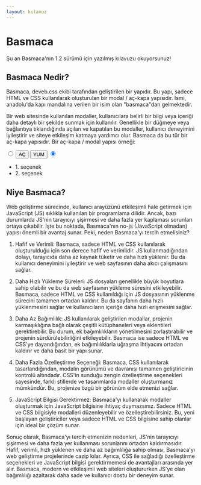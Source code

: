 ```yaml
---
layout: kılavuz
---
```


# Basmaca

<div class="bilgilik (1/1)">
    Şu an Basmaca'nın 1.2 sürümü için yazılmış kılavuzu okuyorsunuz!
</div>

## Basmaca Nedir?

Basmaca, deveb.css ekibi tarafından geliştirilen bir yapıdır. Bu yapı, sadece HTML ve CSS kullanılarak oluşturulan bir modal / aç-kapa yapısıdır. İsmi, anadolu'da kapı mandalına verilen bir isim olan "basmaca"dan gelmektedir.

Bir web sitesinde kullanılan modaller, kullanıcılara belirli bir bilgi veya içeriği daha detaylı bir şekilde sunmak için kullanılır. Genellikle bir düğmeye veya bağlantıya tıklandığında açılan ve kapatılan bu modaller, kullanıcı deneyimini iyileştirir ve siteye etkileşim katmaya yardımcı olur. Basmaca da bu tür bir aç-kapa yapısıdır. Bir aç-kapa / modal yapısı örneği:

<div class="örnek">
<input id="0002-basmacasını-aç" type="radio" name="0002-tr">
<label for="0002-basmacasını-aç">
    <button type="button">AÇ</button> 
</label>
<label for="0002-basmacasını-yum">
    <button type="button">YUM</button>
</label>


<input id="0002-basmacasını-yum" type="radio" name="0002-tr" checked>
<ul>
    <li>1. seçenek</li>
    <li>2. seçenek</li>
</ul>
</div>  

## Niye Basmaca?

Web geliştirme sürecinde, kullanıcı arayüzünü etkileşimli hale getirmek için JavaScript (JS) sıklıkla kullanılan bir programlama dilidir. Ancak, bazı durumlarda JS'nin tarayıcıyı şişirmesi ve daha fazla yer kaplaması sorunları ortaya çıkabilir. İşte bu noktada, Basmaca'nın no-js (JavaScript olmadan) yapısı önemli bir avantaj sunar. Peki, neden Basmaca'yı tercih etmelisiniz?

1. Hafif ve Verimli: 
    Basmaca, sadece HTML ve CSS kullanılarak oluşturulduğu için son derece hafif ve verimlidir. JS kullanmadığından dolayı, tarayıcıda daha az kaynak tüketir ve daha hızlı yüklenir. Bu da kullanıcı deneyimini iyileştirir ve web sayfasının daha akıcı çalışmasını sağlar.

2. Daha Hızlı Yükleme Süreleri:
    JS dosyaları genellikle büyük boyutlara sahip olabilir ve bu da web sayfasının yükleme süresini etkileyebilir. Basmaca, sadece HTML ve CSS kullanıldığı için JS dosyasının yüklenme sürecini tamamen ortadan kaldırır. Bu da sayfanın daha hızlı yüklenmesini sağlar ve kullanıcıların içeriğe daha hızlı erişmesini sağlar.

3. Daha Az Bağımlılık:
    JS kullanılarak geliştirilen modallar, projenin karmaşıklığına bağlı olarak çeşitli kütüphaneleri veya eklentileri gerektirebilir. Bu durum, ek bağımlılıkların yönetilmesini zorlaştırabilir ve projenin sürdürülebilirliğini etkileyebilir. Basmaca ise sadece HTML ve CSS'ye dayandığından, ek bağımlılıklarla uğraşma ihtiyacını ortadan kaldırır ve daha basit bir yapı sunar.

4. Daha Fazla Özelleştirme Seçeneği:
    Basmaca, CSS kullanılarak tasarlandığından, modalın görünümü ve davranışı tamamen geliştiricinin kontrolü altındadır. CSS'in sunduğu zengin özelleştirme seçenekleri sayesinde, farklı stillerde ve tasarımlarda modaller oluşturmanız mümkündür. Bu, projenize özgü bir görünüm elde etmenizi sağlar.

5. JavaScript Bilgisi Gerektirmez:
    Basmaca'yı kullanarak modaller oluşturmak için JavaScript bilgisine ihtiyaç duymazsınız. Sadece HTML ve CSS bilgisiyle modalleri düzenleyebilir ve özelleştirebilirsiniz. Bu, yeni başlayan geliştiriciler veya sadece HTML ve CSS bilgisine sahip olanlar için ideal bir çözüm sunar.

Sonuç olarak, Basmaca'yı tercih etmenizin nedenleri, JS'nin tarayıcıyı şişirmesi ve daha fazla yer kullanması sorunlarını ortadan kaldırmasıdır. Hafif, verimli, hızlı yüklenen ve daha az bağımlılığa sahip olması, Basmaca'yı web geliştirme projelerinde cazip kılar. Ayrıca, CSS ile sağladığı özelleştirme seçenekleri ve JavaScript bilgisi gerektirmemesi de avantajları arasında yer alır. Basmaca, modern ve etkileşimli web siteleri oluştururken JS'ye olan bağımlılığı azaltarak daha sade ve kullanıcı dostu bir deneyim sunar.